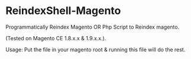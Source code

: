 # ReindexShell-Magento
Programmatically Reindex Magento
OR
Php Script to Reindex magento.

(Tested on Magento CE 1.8.x.x & 1.9.x.x.).

Usage: Put the file in your magento root & running this file will do the rest.
